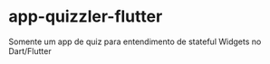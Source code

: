 # app-quizzler-flutter

Somente um app de quiz para entendimento de stateful Widgets no Dart/Flutter
